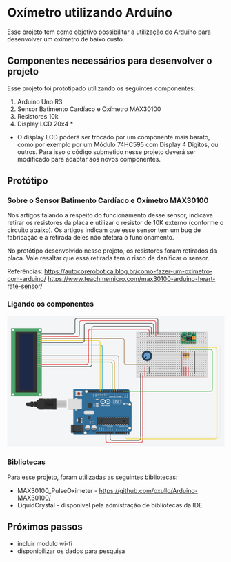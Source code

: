# Oxímetro utilizando Arduíno
Esse projeto tem como objetivo possibilitar a utilização do Arduíno para desenvolver um oxímetro de baixo custo.

## Componentes necessários para desenvolver o projeto

Esse projeto foi prototipado utilizando os seguintes componentes:
1. Arduíno Uno R3
2. Sensor Batimento Cardíaco e Oxímetro MAX30100
3. Resistores 10k
4. Display LCD 20x4 *

* O display LCD poderá ser trocado por um componente mais barato, como por exemplo por um Módulo 74HC595 com Display 4 Digitos, ou outros. Para isso o código submetido nesse projeto deverá ser modificado para adaptar aos novos componentes.

## Protótipo

### Sobre o Sensor Batimento Cardíaco e Oxímetro MAX30100
Nos artigos falando a respeito do funcionamento desse sensor, indicava retirar os resistores da placa e utilizar o resistor de 10K externo (conforme o circuito abaixo). Os artigos indicam que esse sensor tem um bug de fabricação e a retirada deles não afetará o funcionamento.

No protótipo desenvolvido nesse projeto, os resistores foram retirados da placa. Vale resaltar que essa retirada tem o risco de danificar o sensor.

Referências: 
https://autocorerobotica.blog.br/como-fazer-um-oximetro-com-arduino/
https://www.teachmemicro.com/max30100-arduino-heart-rate-sensor/

### Ligando os componentes
![alt text](https://github.com/prifigueredo/arduino-oximetro/blob/master/oximetro-circuito.png)


### Bibliotecas 
Para esse projeto, foram utilizadas as seguintes bibliotecas:
- MAX30100_PulseOximeter - https://github.com/oxullo/Arduino-MAX30100/
- LiquidCrystal - disponível pela admistração de bibliotecas da IDE

## Próximos passos
- incluir modulo wi-fi
- disponibilizar os dados para pesquisa
